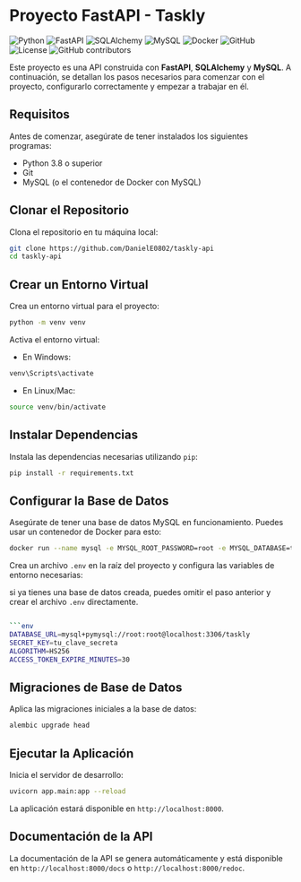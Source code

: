# Proyecto FastAPI - Taskly

![Python](https://img.shields.io/badge/python-3.8%2B-blue)
![FastAPI](https://img.shields.io/badge/FastAPI-0.68.0-blue)
![SQLAlchemy](https://img.shields.io/badge/SQLAlchemy-1.4.25-blue)
![MySQL](https://img.shields.io/badge/MySQL-8.0%2B-blue)
![Docker](https://img.shields.io/badge/Docker-20.10%2B-blue)
![GitHub](https://img.shields.io/badge/GitHub-Repo-blue)
![License](https://img.shields.io/badge/license-MIT-green)
![GitHub contributors](https://img.shields.io/github/contributors/DanielE0802/taskly-api)

Este proyecto es una API construida con **FastAPI**, **SQLAlchemy** y **MySQL**. A continuación, se detallan los pasos necesarios para comenzar con el proyecto, configurarlo correctamente y empezar a trabajar en él.

## Requisitos

Antes de comenzar, asegúrate de tener instalados los siguientes programas:

- Python 3.8 o superior
- Git
- MySQL (o el contenedor de Docker con MySQL)

## Clonar el Repositorio

Clona el repositorio en tu máquina local:

```bash
git clone https://github.com/DanielE0802/taskly-api
cd taskly-api
```

## Crear un Entorno Virtual
Crea un entorno virtual para el proyecto:

```bash
python -m venv venv
```
Activa el entorno virtual:
- En Windows:
```bash
venv\Scripts\activate
```
- En Linux/Mac:
```bash
source venv/bin/activate
```
## Instalar Dependencias
Instala las dependencias necesarias utilizando `pip`:

```bash
pip install -r requirements.txt
```
## Configurar la Base de Datos
Asegúrate de tener una base de datos MySQL en funcionamiento. Puedes usar un contenedor de Docker para esto:

```bash
docker run --name mysql -e MYSQL_ROOT_PASSWORD=root -e MYSQL_DATABASE=taskly -p 3306:3306 -d mysql:latest
```
Crea un archivo `.env` en la raíz del proyecto y configura las variables de entorno necesarias:

si ya tienes una base de datos creada, puedes omitir el paso anterior y crear el archivo `.env` directamente.

```bash

```env
DATABASE_URL=mysql+pymysql://root:root@localhost:3306/taskly
SECRET_KEY=tu_clave_secreta
ALGORITHM=HS256
ACCESS_TOKEN_EXPIRE_MINUTES=30
```
## Migraciones de Base de Datos
Aplica las migraciones iniciales a la base de datos:

```bash
alembic upgrade head
```
## Ejecutar la Aplicación
Inicia el servidor de desarrollo:

```bash
uvicorn app.main:app --reload
```
La aplicación estará disponible en `http://localhost:8000`.
## Documentación de la API
La documentación de la API se genera automáticamente y está disponible en `http://localhost:8000/docs` o `http://localhost:8000/redoc`.

